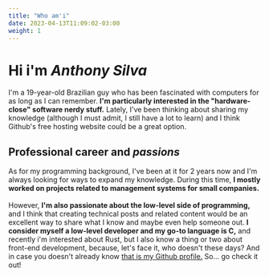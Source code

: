 ```yaml
---
title: "Who am'i"
date: 2023-04-13T11:09:02-03:00
weight: 1
---
```


# Hi i'm *Anthony Silva*

I'm a 19-year-old Brazilian guy who has been fascinated 
with computers for as long as I can remember. **I'm particularly interested in the "hardware-close" 
software nerdy stuff.** Lately, I've been thinking about sharing my knowledge (although I must admit, 
I still have a lot to learn) and I think Github's free hosting website could be a great option.

## Professional career and *passions*

As for my programming background, I've been at it for 2 years now and I'm always looking for 
ways to expand my knowledge. During this time, **I mostly worked on projects related to management 
systems for small companies.**\
\
However, **I'm also passionate about the low-level side of programming,** 
and I think that creating technical posts and related content would be an excellent way to share 
what I know and maybe even help someone out. **I consider myself a low-level developer and my go-to 
language is C,** and recently i'm interested about Rust, but I also know a thing or two about front-end 
development, because, let's face it, who doesn't these days? And in case you doesn't already know 
[that is my Github profile.](https://github.com/Anthhon) So... go check it out!
